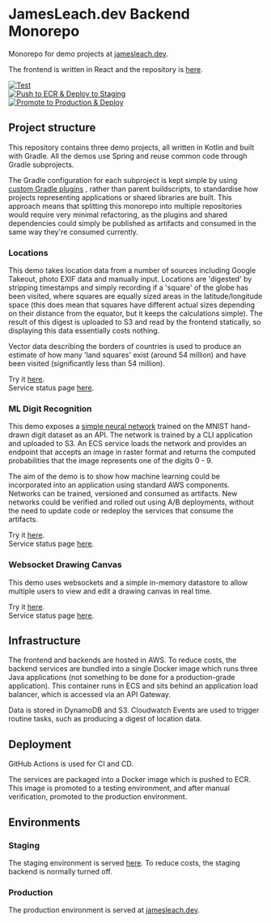 # JamesLeach.dev Backend Monorepo
Monorepo for demo projects at [jamesleach.dev](https://jamesleach.dev).

The frontend is written in React and the repository is [here](https://github.com/JFL110/jamesleach.dev).

[![Test](https://github.com/JFL110/jamesleach.dev-backend-monorepo/actions/workflows/test.yml/badge.svg)](https://github.com/JFL110/jamesleach.dev-backend-monorepo/actions/workflows/test.yml)\
[![Push to ECR & Deploy to Staging](https://github.com/JFL110/jamesleach.dev-backend-monorepo/actions/workflows/ecr-push-staging-deploy.yml/badge.svg)](https://github.com/JFL110/jamesleach.dev-backend-monorepo/actions/workflows/ecr-push-staging-deploy.yml)\
[![Promote to Production & Deploy](https://github.com/JFL110/jamesleach.dev-backend-monorepo/actions/workflows/promote-to-production.yml/badge.svg)](https://github.com/JFL110/jamesleach.dev-backend-monorepo/actions/workflows/promote-to-production.yml)

## Project structure

This repository contains three demo projects, all written in Kotlin and built with Gradle. 
All the demos use Spring and reuse common code through Gradle subprojects.

The Gradle configuration for each subproject is kept simple by using [custom Gradle plugins](https://github.com/JFL110/jamesleach.dev-backend-monorepo/tree/main/buildSrc/src/main/groovy)
, rather than parent buildscripts, to standardise how projects representing applications or shared libraries are built.
This approach means that splitting this monorepo into multiple repositories would require very minimal refactoring,
as the plugins and shared dependencies could simply be published as artifacts and consumed in the same way they're consumed currently.

### Locations
 
This demo takes location data from a number of sources including Google Takeout, photo EXIF data and manually input.
Locations are 'digested' by stripping timestamps and simply recording if a 'square' of the globe has been visited, 
where squares are equally sized areas in the latitude/longitude space
(this does mean that squares have different actual sizes depending on their distance from the equator, but it keeps the calculations simple).
The result of this digest is uploaded to S3 and read by the
frontend statically, so displaying this data essentially costs nothing. 

Vector data describing the borders of countries is used to produce an estimate of how many 'land squares' exist (around 54 million)
and have been visited (significantly less than 54 million).

Try it [here](https://www.jamesleach.dev/travel-map).\
Service status page [here](https://o4zjbqbsp5.execute-api.eu-west-2.amazonaws.com/main/production/8092/status).

### ML Digit Recognition

This demo exposes a [simple neural network](https://github.com/JFL110/jamesleach.dev-backend-monorepo/blob/main/neural/digit-classification/src/main/kotlin/dev/jamesleach/neural/mnist/MNistFeedForward.kt) 
trained on the MNIST hand-drawn digit dataset as an API.
The network is trained by a CLI application and uploaded to S3. An ECS service loads the network and
provides an endpoint that accepts an image in raster format and returns the computed probabilities
that the image represents one of the digits 0 - 9. 

The aim of the demo is to show how machine learning could be incorporated into an application using
standard AWS components. Networks can be trained, versioned and consumed as artifacts.
New networks could be verified and rolled out using A/B deployments, without the need to update code or
redeploy the services that consume the artifacts.

Try it [here](https://www.jamesleach.dev/ml-digit).\
Service status page [here](https://o4zjbqbsp5.execute-api.eu-west-2.amazonaws.com/main/production/8091/status).

### Websocket Drawing Canvas

This demo uses websockets and a simple in-memory datastore to allow multiple users to view and edit a
drawing canvas in real time.

Try it [here](http://d1kzdlgex69htr.cloudfront.net/random).\
Service status page [here](https://o4zjbqbsp5.execute-api.eu-west-2.amazonaws.com/main/production/8093/status).

## Infrastructure

The frontend and backends are hosted in AWS. To reduce costs, the backend services are 
bundled into a single Docker image which runs three Java applications 
(not something to be done for a production-grade application).
This container runs in ECS and sits behind an application load balancer, which is accessed via an API Gateway.

Data is stored in DynamoDB and S3.
Cloudwatch Events are used to trigger routine tasks, such as producing a digest of location data.

## Deployment

GitHub Actions is used for CI and CD.

The services are packaged into a Docker image which is pushed to ECR.
This image is promoted to a testing environment, and after manual verification,
promoted to the production environment.

## Environments

### Staging

The staging environment is served [here](https://d2k1hseid387ot.cloudfront.net).
To reduce costs, the staging backend is normally turned off.

### Production

The production environment is served at [jamesleach.dev](https://jamesleach.dev).
